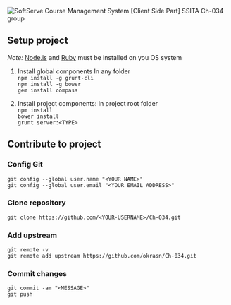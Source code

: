 ![SoftServe Course Management System](https://raw.githubusercontent.com/okrasn/Ch-034/master/app/img/github_header.png)
[Client Side Part]
SSITA Ch-034 group

## Setup project
*Note:* [Node.js](https://nodejs.org/en/) and [Ruby](http://rubyinstaller.org/downloads/) must be installed on you OS system


1. Install global components
In any folder  
`npm install -g grunt-cli`  
`npm install -g bower`  
`gem install compass`  

2. Install project components:
In project root folder  
`npm install`  
`bower install`  
`grunt server:<TYPE>`

## Contribute to project

### Config Git
`git config --global user.name "<YOUR NAME>"`  
`git config --global user.email "<YOUR EMAIL ADDRESS>"`

### Clone repository
`git clone https://github.com/<YOUR-USERNAME>/Ch-034.git`

### Add upstream
`git remote -v`  
`git remote add upstream https://github.com/okrasn/Ch-034.git`


### Commit changes
`git commit -am "<MESSAGE>"`  
`git push`
